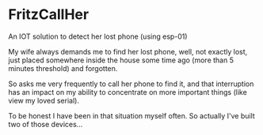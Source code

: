 # FritzCallHer
An IOT solution to detect her lost phone (using esp-01)

My wife always demands me to find her lost phone, well, not exactly lost, just placed somewhere inside the house some time ago (more than 5 minutes threshold) and forgotten. 

So asks me very frequently to call her phone to find it, and that interruption has an impact on my ability to concentrate on more important things (like view my loved serial).

To be honest I have been in that situation myself often. So actually I've built two of those devices...
